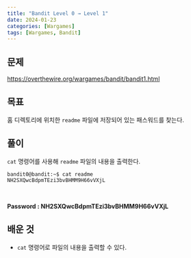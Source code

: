 ```yaml
---
title: "Bandit Level 0 → Level 1"
date: 2024-01-23
categories: [Wargames]
tags: [Wargames, Bandit]
---
```


## 문제
<https://overthewire.org/wargames/bandit/bandit1.html>

## 목표
홈 디렉토리에 위치한 `readme` 파일에 저장되어 있는 패스워드를 찾는다.

## 풀이
`cat` 명령어를 사용해 `readme` 파일의 내용을 출력한다.
```shell
bandit0@bandit:~$ cat readme
NH2SXQwcBdpmTEzi3bvBHMM9H66vVXjL
```  

<br>  

**Password : NH2SXQwcBdpmTEzi3bvBHMM9H66vVXjL**

## 배운 것
- `cat` 명령어로 파일의 내용을 출력할 수 있다.